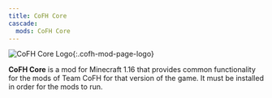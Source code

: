 ```yaml
---
title: CoFH Core
cascade:
  mods: CoFH Core
---
```


![CoFH Core Logo](/images/logos/1.16/cofh-core.png){:.cofh-mod-page-logo}

**CoFH Core** is a mod for Minecraft 1.16 that provides common functionality for
the mods of Team CoFH for that version of the game. It must be installed in
order for the mods to run.